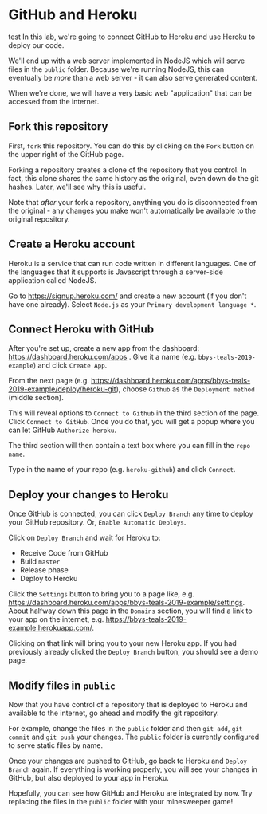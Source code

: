 # GitHub and Heroku
test
In this lab, we're going to connect GitHub to Heroku and use Heroku to deploy our code.

We'll end up with a web server implemented in NodeJS which will serve files in the `public` folder.
Because we're running NodeJS, this can eventually be _more_ than a web server - it can also serve generated content.

When we're done, we will have a very basic web "application" that can be accessed from the internet.

## Fork this repository

First, `fork` this repository.
You can do this by clicking on the `Fork` button on the upper right of the GitHub page.

Forking a repository creates a clone of the repository that you control.
In fact, this clone shares the same history as the original, even down do the git hashes.
Later, we'll see why this is useful.

Note that _after_ your fork a repository, anything you do is disconnected from the original - any changes you make won't automatically be available to the original repository.

## Create a Heroku account

Heroku is a service that can run code written in different languages.
One of the languages that it supports is Javascript through a server-side application called NodeJS.

Go to https://signup.heroku.com/ and create a new account (if you don't have one already).
Select `Node.js` as your `Primary development language *`.

## Connect Heroku with GitHub

After you're set up, create a new app from the dashboard: https://dashboard.heroku.com/apps .
Give it a name (e.g. `bbys-teals-2019-example`) and click `Create App`.

From the next page (e.g. https://dashboard.heroku.com/apps/bbys-teals-2019-example/deploy/heroku-git), choose `Github` as the `Deployment method` (middle section).

This will reveal options to `Connect to Github` in the third section of the page.
Click `Connect to GitHub`.
Once you do that, you will get a popup where you can let GitHub `Authorize heroku`.

The third section will then contain a text box where you can fill in the `repo name`.

Type in the name of your repo (e.g. `heroku-github`) and click `Connect`.

## Deploy your changes to Heroku

Once GitHub is connected, you can click `Deploy Branch` any time to deploy your GitHub repository.
Or, `Enable Automatic Deploys`.

Click on `Deploy Branch` and wait for Heroku to:
- Receive Code from GitHub
- Build `master`
- Release phase
- Deploy to Heroku

Click the `Settings` button to bring you to a page like, e.g. https://dashboard.heroku.com/apps/bbys-teals-2019-example/settings.
About halfway down this page in the `Domains` section, you will find a link to your app on the internet, e.g. https://bbys-teals-2019-example.herokuapp.com/.

Clicking on that link will bring you to your new Heroku app.
If you had previously already clicked the `Deploy Branch` button, you should see a demo page.

## Modify files in `public`

Now that you have control of a repository that is deployed to Heroku and available to the internet, go ahead and modify the git repository.

For example, change the files in the `public` folder and then `git add`, `git commit` and `git push` your changes.
The `public` folder is currently configured to serve static files by name.

Once your changes are pushed to GitHub, go back to Heroku and `Deploy Branch` again.
If everything is working properly, you will see your changes in GitHub, but also deployed to your app in Heroku.

Hopefully, you can see how GitHub and Heroku are integrated by now. Try replacing the files in the `public` folder with your minesweeper game!
